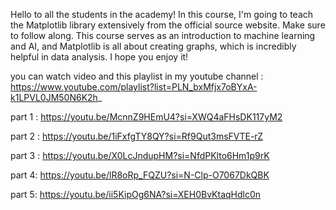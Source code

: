 Hello to all the students in the academy! In this course, I'm going to teach the Matplotlib library extensively from the official source website. Make sure to follow along. This course serves as an introduction to machine learning and AI, and Matplotlib is all about creating graphs, which is incredibly helpful in data analysis. I hope you enjoy it!

you can watch video and this playlist in my youtube channel :  https://www.youtube.com/playlist?list=PLN_bxMfjx7oBYxA-k1LPVL0JM50N6K2h_

part 1 : https://youtu.be/McnnZ9HEmU4?si=XWQ4aFHsDK117yM2

part 2 : https://youtu.be/1iFxfgTY8QY?si=Rf9Qut3msFVTE-rZ

part 3 : https://youtu.be/X0LcJndupHM?si=NfdPKlto6Hm1p9rK

part 4: https://youtu.be/lR8oRp_FQZU?si=N-Clp-O7067DkQBK

part 5: https://youtu.be/ii5KipOg6NA?si=XEH0BvKtaqHdlc0n
